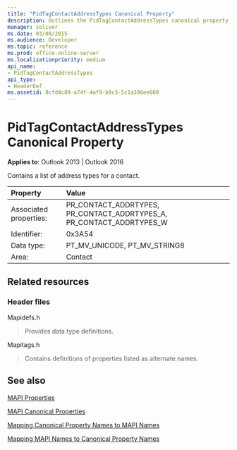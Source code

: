 ```yaml
---
title: "PidTagContactAddressTypes Canonical Property"
description: Outlines the PidTagContactAddressTypes canonical property, which contains a list of address types for a contact.
manager: soliver
ms.date: 03/09/2015
ms.audience: Developer
ms.topic: reference
ms.prod: office-online-server
ms.localizationpriority: medium
api_name:
- PidTagContactAddressTypes
api_type:
- HeaderDef
ms.assetid: 8cfd4c89-a74f-4af9-b9c3-5c1a396ee600
---
```


# PidTagContactAddressTypes Canonical Property

  
  
**Applies to**: Outlook 2013 | Outlook 2016 
  
Contains a list of address types for a contact.
  
|Property |Value |
|:-----|:-----|
|Associated properties:  <br/> |PR_CONTACT_ADDRTYPES, PR_CONTACT_ADDRTYPES_A, PR_CONTACT_ADDRTYPES_W  <br/> |
|Identifier:  <br/> |0x3A54  <br/> |
|Data type:  <br/> |PT_MV_UNICODE, PT_MV_STRING8  <br/> |
|Area:  <br/> |Contact  <br/> |
   
## Related resources

### Header files

Mapidefs.h
  
> Provides data type definitions.
    
Mapitags.h
  
> Contains definitions of properties listed as alternate names.
    
## See also



[MAPI Properties](mapi-properties.md)
  
[MAPI Canonical Properties](mapi-canonical-properties.md)
  
[Mapping Canonical Property Names to MAPI Names](mapping-canonical-property-names-to-mapi-names.md)
  
[Mapping MAPI Names to Canonical Property Names](mapping-mapi-names-to-canonical-property-names.md)

